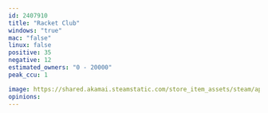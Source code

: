 ```yaml
---
id: 2407910
title: "Racket Club"
windows: "true"
mac: "false"
linux: false
positive: 35
negative: 12
estimated_owners: "0 - 20000"
peak_ccu: 1

image: https://shared.akamai.steamstatic.com/store_item_assets/steam/apps/2407910/header.jpg?t=1719932753
opinions:
---
```

